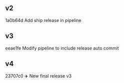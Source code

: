 ## v2
1a0b64d Add ship release in pipeline
## v3
eeae1fe Modify pipeline to include release auto commit
## v4
23707c0 :airplane: New final release v3
